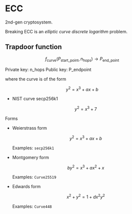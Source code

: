 # ECC

2nd-gen cryptosystem.

Breaking ECC is an _elliptic curve discrete logarithm_ problem.

## Trapdoor function

$$
f_{\text {curve}}(P_\text{start_point},n_\text{hops}) \rightarrow P_\text{end_point}
$$

Private key: n_hops
Public key: P_endpoint

where the curve is of the form

$$
y^2 = x^3 + ax + b
$$

* NIST curve secp256k1

    $$
    y^2 = x^3 + 7
    $$

Forms

* Weierstrass form

    $$
    y^2 = x^3 + ax + b
    $$

    Examples: `secp256k1`

* Montgomery form

    $$
    by^2 = x^3 + ax^2 + x
    $$

    Examples: `Curve25519`

* Edwards form

    $$
    x^2 + y^2 = 1 + dx^2y^2
    $$

    Examples: `Curve448`
